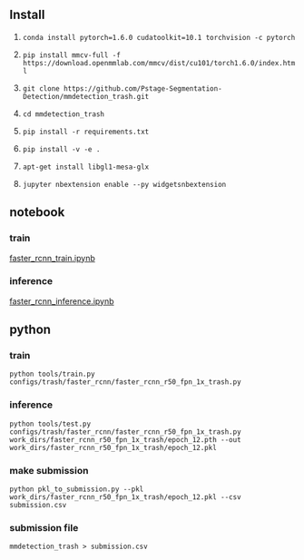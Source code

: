 ## Install
1. `conda install pytorch=1.6.0 cudatoolkit=10.1 torchvision -c pytorch`

2. `pip install mmcv-full -f https://download.openmmlab.com/mmcv/dist/cu101/torch1.6.0/index.html`

3. `git clone https://github.com/Pstage-Segmentation-Detection/mmdetection_trash.git`

4. `cd mmdetection_trash`

5. `pip install -r requirements.txt`

6. `pip install -v -e .`

7. `apt-get install libgl1-mesa-glx`

8. `jupyter nbextension enable --py widgetsnbextension`

## notebook
### train
[faster_rcnn_train.ipynb](https://github.com/Pstage-Segmentation-Detection/mmdetection_trash/blob/master/faster_rcnn_train.ipynb)
### inference
[faster_rcnn_inference.ipynb](https://github.com/Pstage-Segmentation-Detection/mmdetection_trash/blob/master/faster_rcnn_inference.ipynb)

## python
### train
`python tools/train.py configs/trash/faster_rcnn/faster_rcnn_r50_fpn_1x_trash.py`
### inference
`python tools/test.py configs/trash/faster_rcnn/faster_rcnn_r50_fpn_1x_trash.py work_dirs/faster_rcnn_r50_fpn_1x_trash/epoch_12.pth --out work_dirs/faster_rcnn_r50_fpn_1x_trash/epoch_12.pkl`
### make submission
`python pkl_to_submission.py --pkl work_dirs/faster_rcnn_r50_fpn_1x_trash/epoch_12.pkl --csv submission.csv`
### submission file
`mmdetection_trash > submission.csv`
